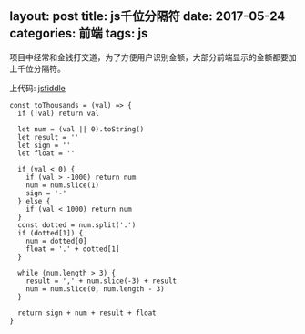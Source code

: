 layout: post
title: js千位分隔符
date: 2017-05-24
categories: 前端
tags: js
---

项目中经常和金钱打交道，为了方便用户识别金额，大部分前端显示的金额都要加上千位分隔符。
<!-- more -->
上代码: [jsfiddle](https://jsfiddle.net/uu9srztu/2/)
```
const toThousands = (val) => {
  if (!val) return val

  let num = (val || 0).toString()
  let result = ''
  let sign = ''
  let float = ''

  if (val < 0) {
  	if (val > -1000) return num
    num = num.slice(1)
    sign = '-'
  } else {
  	if (val < 1000) return num
  }
  const dotted = num.split('.')
  if (dotted[1]) {
    num = dotted[0]
    float = '.' + dotted[1]
  }

  while (num.length > 3) {
    result = ',' + num.slice(-3) + result
    num = num.slice(0, num.length - 3)
  }

  return sign + num + result + float
}

```
